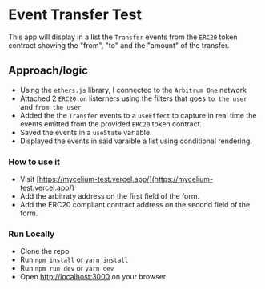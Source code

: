 # Event Transfer Test

This app will display in a list the `Transfer` events from the `ERC20` token contract showing the "from", "to" and the "amount" of the transfer.

## Approach/logic

- Using the `ethers.js` library, I connected to the `Arbitrum One` network
- Attached 2 `ERC20.on` listerners using the filters that goes `to the user` and `from the user`
- Added the the `Transfer` events to a `useEffect` to capture in real time the events emitted from the provided `ERC20` token contract.
- Saved the events in a `useState` variable.
- Displayed the events in said varaible a list using conditional rendering.

### How to use it
- Visit [https://mycelium-test.vercel.app/](https://mycelium-test.vercel.app/)
- Add the arbitraty address on the first field of the form.
- Add the ERC20 compliant contract address on the second field of the form.

### Run Locally

- Clone the repo
- Run `npm install` or `yarn install`
- Run `npm run dev` or `yarn dev`
- Open [http://localhost:3000](http://localhost:3000) on your browser
